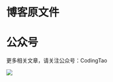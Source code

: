 # 博客原文件

# 公众号
更多相关文章，请关注公众号：CodingTao
<div> <img src="http://mmbiz.qpic.cn/mmbiz_jpg/FcNb6Xk2BKAoGc3st39zWJAGGFwKp34b7zBIkN8QUmKDOFRuMMkl7Vt9stMFM5S8m8kCUyvNOpGTKFFKv6s6Tg/640?wx_fmt=jpeg"/> <div/>


